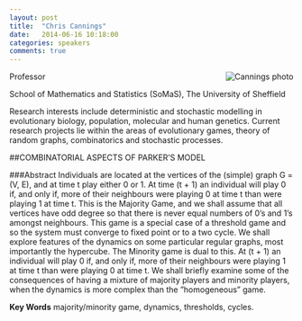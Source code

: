 ```yaml
---
layout: post
title:  "Chris Cannings"
date:   2014-06-16 10:18:00
categories: speakers
comments: true
---
```


<footer class="entry-meta">
<img src="{{ site.url }}/images/cannings.jpg" alt="Cannings photo" align="right">
<span class="author vcard" itemprop="author" itemscope itemtype="http://schema.org/Person"></a></span></span>
</footer>


Professor 

School of Mathematics and Statistics (SoMaS),
The University of Sheffield

Research interests include deterministic and stochastic modelling in evolutionary biology, population, molecular and human genetics. Current research projects lie within the areas of evolutionary games, theory of random graphs, combinatorics and stochastic processes.

##COMBINATORIAL ASPECTS OF PARKER’S MODEL

###Abstract
Individuals are located at the vertices of the (simple) graph G = (V, E), and at time t play either 0 or 1. At time (t + 1) an individual will play 0 if, and only if, more of their neighbours were playing 0 at time t than were playing 1 at time t. This is the Majority Game, and we shall assume that all vertices have odd degree so that there is never equal numbers of 0’s and 1’s amongst neighbours. This game is a special case of a threshold game and so the system must converge to fixed point or to a two cycle. We shall explore features of the dynamics on some particular regular graphs, most importantly the hypercube.The Minority game is dual to this. At (t + 1) an individual will play 0 if, and only if, more of their neighbours were playing 1 at time t than were playing 0 at time t. We shall briefly examine some of the consequences of having a mixture of majority players and minority players, when the dynamics is more complex than the ”homogeneous” game.**Key Words** majority/minority game, dynamics, thresholds, cycles.